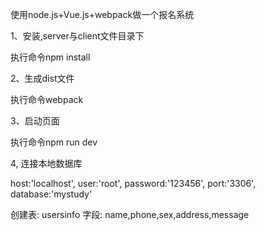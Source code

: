 使用node.js+Vue.js+webpack做一个报名系统

1、安装,server与client文件目录下

执行命令npm install 

2、生成dist文件

执行命令webpack

3、启动页面

执行命令npm run dev 

4, 连接本地数据库

host:'localhost',
user:'root',
password:'123456',
port:'3306',
database:'mystudy'

创建表: usersinfo
字段: name,phone,sex,address,message

